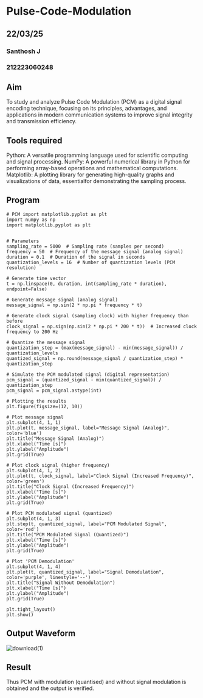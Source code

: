 # Pulse-Code-Modulation
## 22/03/25
 ### Santhosh J
 ### 212223060248
 ## Aim
 To study and analyze Pulse Code Modulation (PCM) as a digital signal encoding technique, focusing on its principles, advantages, and applications in modern communication systems to improve signal integrity and transmission efficiency.
 ## Tools required
 Python: A versatile programming language used for scientific computing and signal processing. NumPy: A powerful numerical library in Python for performing array-based operations and mathematical computations. Matplotlib: A plotting library for generating high-quality graphs and visualizations of data, essentialfor demonstrating the sampling process.
 ## Program
 ```
 # PCM import matplotlib.pyplot as plt
 import numpy as np
 import matplotlib.pyplot as plt
 
 
 # Parameters
 sampling_rate = 5000  # Sampling rate (samples per second)
 frequency = 50  # Frequency of the message signal (analog signal)
 duration = 0.1  # Duration of the signal in seconds
 quantization_levels = 16  # Number of quantization levels (PCM resolution)
 
 # Generate time vector
 t = np.linspace(0, duration, int(sampling_rate * duration), endpoint=False)
 
 # Generate message signal (analog signal)
 message_signal = np.sin(2 * np.pi * frequency * t)
 
 # Generate clock signal (sampling clock) with higher frequency than before
 clock_signal = np.sign(np.sin(2 * np.pi * 200 * t))  # Increased clock frequency to 200 Hz
 
 # Quantize the message signal
 quantization_step = (max(message_signal) - min(message_signal)) / quantization_levels
 quantized_signal = np.round(message_signal / quantization_step) * quantization_step
 
 # Simulate the PCM modulated signal (digital representation)
 pcm_signal = (quantized_signal - min(quantized_signal)) / quantization_step
 pcm_signal = pcm_signal.astype(int)
 
 # Plotting the results
 plt.figure(figsize=(12, 10))
 
 # Plot message signal
 plt.subplot(4, 1, 1)
 plt.plot(t, message_signal, label="Message Signal (Analog)", color='blue')
 plt.title("Message Signal (Analog)")
 plt.xlabel("Time [s]")
 plt.ylabel("Amplitude")
 plt.grid(True)
 
 # Plot clock signal (higher frequency)
 plt.subplot(4, 1, 2)
 plt.plot(t, clock_signal, label="Clock Signal (Increased Frequency)", color='green')
 plt.title("Clock Signal (Increased Frequency)")
 plt.xlabel("Time [s]")
 plt.ylabel("Amplitude")
 plt.grid(True)
 
 # Plot PCM modulated signal (quantized)
 plt.subplot(4, 1, 3)
 plt.step(t, quantized_signal, label="PCM Modulated Signal", color='red')
 plt.title("PCM Modulated Signal (Quantized)")
 plt.xlabel("Time [s]")
 plt.ylabel("Amplitude")
 plt.grid(True)
 
 # Plot 'PCM Demodulation'
 plt.subplot(4, 1, 4)
 plt.plot(t, quantized_signal, label="Signal Demodulation", color='purple', linestyle='--')
 plt.title("Signal Without Demodulation")
 plt.xlabel("Time [s]")
 plt.ylabel("Amplitude")
 plt.grid(True)
 
 plt.tight_layout()
 plt.show()
 ```
 ## Output Waveform
 ![download(1)](https://github.com/user-attachments/assets/83d6590c-ebc3-4630-ab63-bb9d2c905ae4)

 
 
 ## Result
 Thus PCM with modulation (quantised) and without signal modulation is obtained and the output is verified.
